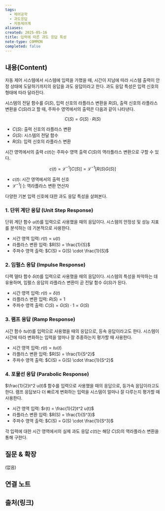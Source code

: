 ```yaml
---
tags:
  - 제어공학
  - 과도응답
  - 자동제어계
aliases: 
created: 2025-05-16
title: 입력에 따른 과도 응답 특성
note-type: COMMON
completed: false
---
```


## 내용(Content)

자동 제어 시스템에서 시스템에 입력을 가했을 때, 시간이 지남에 따라 시스템 출력이 안정 상태에 도달하기까지의 응답을 과도 응답이라고 한다. 과도 응답 특성은 입력 신호의 형태에 따라 달라진다.

시스템의 전달 함수를 $G(S)$, 입력 신호의 라플라스 변환을 $R(S)$, 출력 신호의 라플라스 변환을 $C(S)$라고 할 때, 주파수 영역에서의 출력은 다음과 같이 나타낸다.

$$
C(S) = G(S) \cdot R(S)
$$
- $C(S)$: 출력 신호의 라플라스 변환
- $G(S)$: 시스템의 전달 함수
- $R(S)$: 입력 신호의 라플라스 변환

시간 영역에서의 출력 $c(t)$는 주파수 영역 출력 $C(S)$의 역라플라스 변환으로 구할 수 있다.

$$
c(t) = \mathcal{L}^{-1}[C(S)] = \mathcal{L}^{-1}[R(S)G(S)]
$$
- $c(t)$: 시간 영역에서의 출력 신호
- $\mathcal{L}^{-1}[\cdot]$: 역라플라스 변환 연산자

다양한 기본 입력 신호에 대한 과도 응답 특성을 살펴본다.

### 1. 단위 계단 응답 (Unit Step Response)

단위 계단 함수 $u(t)$를 입력으로 사용했을 때의 응답이다. 시스템의 안정성 및 성능 지표를 분석하는 데 기본적으로 사용한다.

- 시간 영역 입력: $r(t) = u(t)$
- 라플라스 변환 입력: $R(S) = \frac{1}{S}$
- 주파수 영역 출력: $C(S) = G(S) \cdot \frac{1}{S}$

### 2. 임펄스 응답 (Impulse Response)

디랙 델타 함수 $\delta(t)$를 입력으로 사용했을 때의 응답이다. 시스템의 특성을 파악하는 데 유용하며, 임펄스 응답의 라플라스 변환이 곧 전달 함수 $G(S)$가 된다.

- 시간 영역 입력: $r(t) = \delta(t)$
- 라플라스 변환 입력: $R(S) = 1$
- 주파수 영역 출력: $C(S) = G(S) \cdot 1 = G(S)$

### 3. 램프 응답 (Ramp Response)

시간 함수 $tu(t)$를 입력으로 사용했을 때의 응답으로, 등속 응답이라고도 한다. 시스템이 시간에 따라 변화하는 입력을 얼마나 잘 추종하는지 평가할 때 사용한다.

- 시간 영역 입력: $r(t) = tu(t)$
- 라플라스 변환 입력: $R(S) = \frac{1}{S^2}$
- 주파수 영역 출력: $C(S) = G(S) \cdot \frac{1}{S^2}$

### 4. 포물선 응답 (Parabolic Response)

$\frac{1}{2}t^2 u(t)$ 함수를 입력으로 사용했을 때의 응답으로, 등가속 응답이라고도 한다. 램프 응답보다 더 빠르게 변화하는 입력을 시스템이 얼마나 잘 다루는지 평가할 때 사용한다.

- 시간 영역 입력: $r(t) = \frac{1}{2}t^2 u(t)$
- 라플라스 변환 입력: $R(S) = \frac{1}{S^3}$
- 주파수 영역 출력: $C(S) = G(S) \cdot \frac{1}{S^3}$

각 입력에 대한 시간 영역에서의 실제 과도 응답 $c(t)$는 해당 $C(S)$의 역라플라스 변환을 통해 구한다.

## 질문 & 확장

(없음)

## 연결 노트

## 출처(링크)